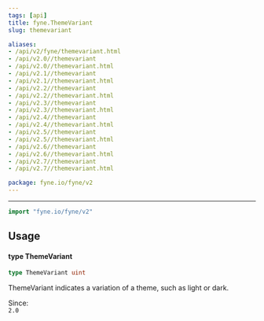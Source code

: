 ```yaml
---
tags: [api]
title: fyne.ThemeVariant
slug: themevariant

aliases:
- /api/v2/fyne/themevariant.html
- /api/v2.0//themevariant
- /api/v2.0//themevariant.html
- /api/v2.1//themevariant
- /api/v2.1//themevariant.html
- /api/v2.2//themevariant
- /api/v2.2//themevariant.html
- /api/v2.3//themevariant
- /api/v2.3//themevariant.html
- /api/v2.4//themevariant
- /api/v2.4//themevariant.html
- /api/v2.5//themevariant
- /api/v2.5//themevariant.html
- /api/v2.6//themevariant
- /api/v2.6//themevariant.html
- /api/v2.7//themevariant
- /api/v2.7//themevariant.html

package: fyne.io/fyne/v2
---
```



---
```go
import "fyne.io/fyne/v2"
```

## Usage

#### type ThemeVariant

```go
type ThemeVariant uint
```

ThemeVariant indicates a variation of a theme, such as light or dark.


<div class="since">Since: <code>
2.0</code></div>

